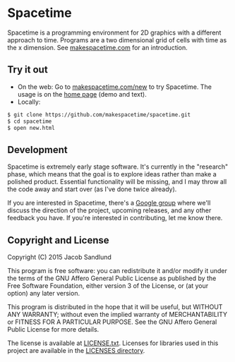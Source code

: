 # Spacetime

Spacetime is a programming environment for 2D graphics with a different approach to time. Programs are a two dimensional grid of cells with time as the x dimension. See [makespacetime.com](https://makespacetime.com) for an introduction.

## Try it out

* On the web: Go to [makespacetime.com/new](https://makespacetime.com/new) to try Spacetime. The usage is on the [home page](https://makespacetime.com) (demo and text).
* Locally:

``` bash
$ git clone https://github.com/makespacetime/spacetime.git
$ cd spacetime
$ open new.html
```

## Development

Spacetime is extremely early stage software. It's currently in the "research" phase, which means that the goal is to explore ideas rather than make a polished product. Essential functionality will be missing, and I may throw all the code away and start over (as I've done twice already).

If you are interested in Spacetime, there's a [Google group](https://groups.google.com/forum/#!forum/makespacetime) where we'll discuss the direction of the project, upcoming releases, and any other feedback you have. If you're interested in contributing, let me know there.

## Copyright and License

Copyright (C) 2015  Jacob Sandlund

This program is free software: you can redistribute it and/or modify
it under the terms of the GNU Affero General Public License as published by
the Free Software Foundation, either version 3 of the License, or
(at your option) any later version.

This program is distributed in the hope that it will be useful,
but WITHOUT ANY WARRANTY; without even the implied warranty of
MERCHANTABILITY or FITNESS FOR A PARTICULAR PURPOSE.  See the
GNU Affero General Public License for more details.

The license is available at [LICENSE.txt](https://github.com/makespacetime/spacetime/blob/master/LICENSE.txt). Licenses for libraries used in this project are available in the [LICENSES directory](https://github.com/makespacetime/spacetime/tree/master/LICENSES).
